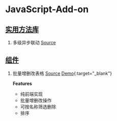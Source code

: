 # JavaScript-Add-on

## [实用方法库](https://github.com/SailHe/JavaScript-Add-on/blob/master/src/lib/js/utility.js)
1. 多级异步联动
   [Source](https://github.com/SailHe/JavaScript-Add-on/blob/caf38f0718a2dfd38fb93759ff2ee08e1c5f88f6/src/lib/js/utility.js#L846)

## [组件](https://github.com/SailHe/JavaScript-Add-on/tree/master/src/playground)
1. 批量增删改表格
   [Source](https://github.com/SailHe/JavaScript-Add-on/blob/master/src/playground/table_related/batch_crud)
   [Demo](https://sailhe.herokuapp.com/JavaScript-Add-on/playground/table_related/batch_crud/BatchCRUDTable.html){:target="_blank"}
   
    **Features**
      - 纯前端实现
      - 批量增删改操作
      - 可按名称筛选删除
      - 排序
